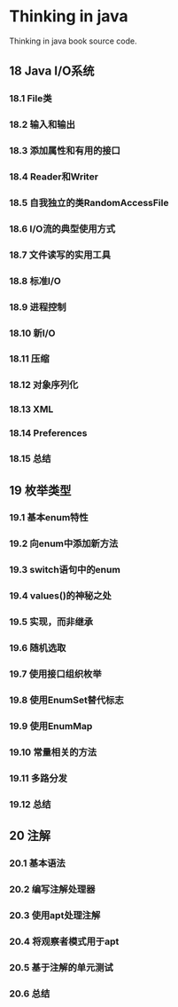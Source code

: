 # Thinking in java
Thinking in java book source code.

## 18 Java I/O系统
### 18.1 File类
### 18.2 输入和输出
### 18.3 添加属性和有用的接口
### 18.4 Reader和Writer
### 18.5 自我独立的类RandomAccessFile
### 18.6 I/O流的典型使用方式
### 18.7 文件读写的实用工具
### 18.8 标准I/O
### 18.9 进程控制
### 18.10 新I/O
### 18.11 压缩
### 18.12 对象序列化
### 18.13 XML
### 18.14 Preferences
### 18.15 总结

## 19 枚举类型
### 19.1 基本enum特性
### 19.2 向enum中添加新方法
### 19.3 switch语句中的enum
### 19.4 values()的神秘之处
### 19.5 实现，而非继承
### 19.6 随机选取
### 19.7 使用接口组织枚举
### 19.8 使用EnumSet替代标志
### 19.9 使用EnumMap
### 19.10 常量相关的方法
### 19.11 多路分发
### 19.12 总结

## 20 注解
### 20.1 基本语法
### 20.2 编写注解处理器
### 20.3 使用apt处理注解
### 20.4 将观察者模式用于apt
### 20.5 基于注解的单元测试
### 20.6 总结
